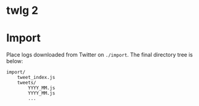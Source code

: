 # twlg 2

# Import
Place logs downloaded from Twitter on `./import`. The final directory tree is below:

```
import/
    tweet_index.js
    tweets/
        YYYY_MM.js
        YYYY_MM.js
        ...
```
